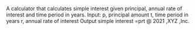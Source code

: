 A calculator that calculates simple interest given principal, annual rate of interest and time period in years.
Input:
p, principal amount
t, time period in years
r, annual rate of interest
Output
simple interest =p*r*t
@ 2021 ,XYZ ,Inc.
